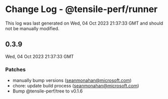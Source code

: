 # Change Log - @tensile-perf/runner

This log was last generated on Wed, 04 Oct 2023 21:37:33 GMT and should not be manually modified.

<!-- Start content -->

## 0.3.9

Wed, 04 Oct 2023 21:37:33 GMT

### Patches

- manually bump versions (seanmonahan@microsoft.com)
- chore: update build process (seanmonahan@microsoft.com)
- Bump @tensile-perf/tree to v0.1.6
